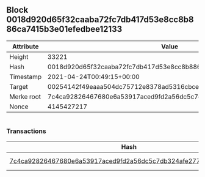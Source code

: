 ## Block 0018d920d65f32caaba72fc7db417d53e8cc8b886ca7415b3e01efedbee12133

Attribute | Value
--- | ---
Height | 33221
Hash | 0018d920d65f32caaba72fc7db417d53e8cc8b886ca7415b3e01efedbee12133
Timestamp | 2021-04-24T00:49:15+00:00
Target | 00254142f49eaaa504dc75712e8378ad5316cbcead634704b3734b6271167cc4
Merke root | 7c4ca92826467680e6a53917aced9fd2a56dc5c7db324afe2777e93c35df005c
Nonce | 4145427217

```

```

### Transactions

Hash | Amount
--- | ---
[7c4ca92826467680e6a53917aced9fd2a56dc5c7db324afe2777e93c35df005c](7c4ca92826467680e6a53917aced9fd2a56dc5c7db324afe2777e93c35df005c.md) | 10.00000000 SKEPTI 
